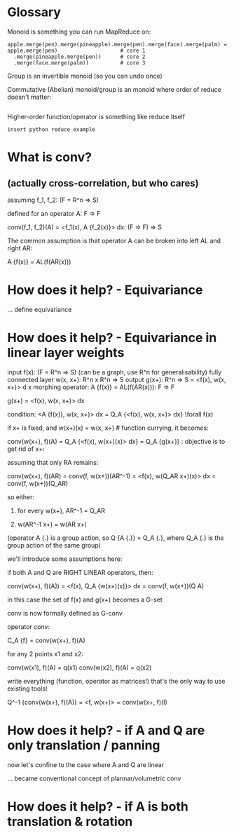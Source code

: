# Glossary

Monoid is something you can run MapReduce on:

```
apple.merge(pen).merge(pineapple).merge(pen).merge(face).merge(palm) =
apple.merge(pen)                    # core 1
  .merge(pineapple.merge(pen))      # core 2
  .merge(face.merge(palm))          # core 3
```

Group is an invertible monoid (so you can undo once)

Commutative (Abelian) monoid/group is an monoid where order of reduce doesn't matter:

```

```

Higher-order function/operator is something like reduce itself

```
insert python reduce example
```

# What is conv?
## (actually cross-correlation, but who cares)

assuming f_1, f_2: (F = R^n => S)

defined for an operator A: F => F

conv(f_1, f_2)(A) = <f_1(x), A {f_2(x)}> dx: (F => F) => S

The common assumption is that operator A can be broken into left AL and right AR:

A {f(x)} = AL(f(AR(x)))

# How does it help? - Equivariance

... define equivariance

# How does it help? - Equivariance in linear layer weights

input f(x): (F = R^n => S) (can be a graph, use R^n for generalisability)
fully connected layer w(x, x+): R^n x R^n => S
output g(x+): R^n => S = <f(x), w(x, x+)> d x
morphing operator: A {f(x)} = AL(f(AR(x))): F => F

g(x+) = <f(x), w(x, x+)> dx

condition: <A {f(x)}, w(x, x+)> dx = Q_A {<f(x), w(x, x+)> dx}    \forall f(x)

if x+ is fixed, and w(x+)(x) = w(x, x+)     # function currying, it becomes:

conv(w(x+), f)(A) = Q_A {<f(x), w(x+)(x)> dx} = Q_A {g(x+)} : objective is to get rid of x+:

assuming that only RA remains:

conv(w(x+), f)(AR) = conv(f, w(x+))(AR^-1) =
 <f(x), w(Q_AR x+)(x)> dx = conv(f, w(x+))(Q_AR)

so either:

1. for every w(x+), AR^-1 = Q_AR

2. w(AR^-1 x+) = w(AR x+)



(operator A {.} is a group action, so Q {A {.}} = Q_A {.}, where Q_A {.} is the group action of the same group)

we'll introduce some assumptions here:

if both A and Q are RIGHT LINEAR operators, then:

conv(w(x+), f)(A)) = <f(x), Q_A {w(x+)(x)}> dx = conv(f, w(x+))(Q A)

in this case the set of f(x) and g(x+) becomes a G-set

conv is now formally defined as G-conv

operator conv:

C_A {f} = conv(w(x+), f)(A)


for any 2 points x1 and x2:

conv(w(x1), f)(A) = q(x1)
conv(w(x2), f)(A) = q(x2)




write everything (function, operator as matrices!) that's the only way to use existing tools!


Q^-1 {conv(w(x+), f)(A)} = <f, w(x+)> = conv(w(x+, f)(I)

# How does it help? - if A and Q are only translation / panning

now let's confine to the case where A and Q are linear

... became conventional concept of plannar/volumetric conv

# How does it help? - if A is both translation & rotation


